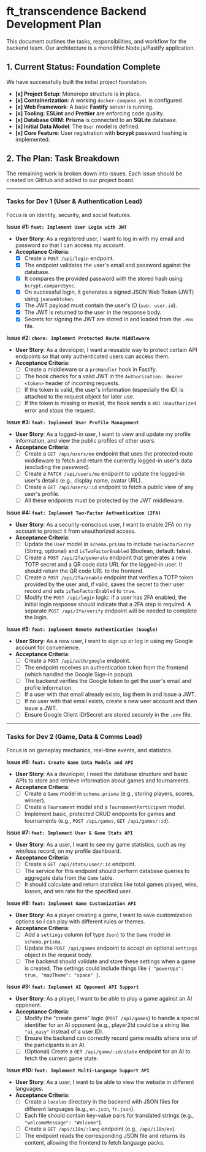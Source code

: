 # ft_transcendence Backend Development Plan

This document outlines the tasks, responsibilities, and workflow for the backend team. Our architecture is a monolithic Node.js/Fastify application.

## 1. Current Status: Foundation Complete

We have successfully built the initial project foundation.

-   **[x] Project Setup**: Monorepo structure is in place.
-   **[x] Containerization**: A working `docker-compose.yml` is configured.
-   **[x] Web Framework**: A basic **Fastify** server is running.
-   **[x] Tooling**: **ESLint** and **Prettier** are enforcing code quality.
-   **[x] Database ORM**: **Prisma** is connected to an **SQLite** database.
-   **[x] Initial Data Model**: The `User` model is defined.
-   **[x] Core Feature**: User registration with **bcrypt** password hashing is implemented.

## 2. The Plan: Task Breakdown

The remaining work is broken down into issues. Each issue should be created on GitHub and added to our project board.

---

### Tasks for Dev 1 (User & Authentication Lead)

Focus is on identity, security, and social features.

**Issue #1: `feat: Implement User Login with JWT`**
* **User Story**: As a registered user, I want to log in with my email and password so that I can access my account.
* **Acceptance Criteria**:
    * [x] Create a `POST /api/login` endpoint.
    * [x] The endpoint validates the user's email and password against the database.
    * [x] It compares the provided password with the stored hash using `bcrypt.compareSync`.
    * [x] On successful login, it generates a signed JSON Web Token (JWT) using `jsonwebtoken`.
    * [x] The JWT payload must contain the user's ID (`sub: user.id`).
    * [x] The JWT is returned to the user in the response body.
    * [x] Secrets for signing the JWT are stored in and loaded from the `.env` file.

**Issue #2: `chore: Implement Protected Route Middleware`**
* **User Story**: As a developer, I want a reusable way to protect certain API endpoints so that only authenticated users can access them.
* **Acceptance Criteria**:
    * [ ] Create a middleware or a `preHandler` hook in Fastify.
    * [ ] The hook checks for a valid JWT in the `Authorization: Bearer <token>` header of incoming requests.
    * [ ] If the token is valid, the user's information (especially the ID) is attached to the request object for later use.
    * [ ] If the token is missing or invalid, the hook sends a `401 Unauthorized` error and stops the request.

**Issue #3: `feat: Implement User Profile Management`**
* **User Story**: As a logged-in user, I want to view and update my profile information, and view the public profiles of other users.
* **Acceptance Criteria**:
    * [ ] Create a `GET /api/users/me` endpoint that uses the protected route middleware to fetch and return the currently logged-in user's data (excluding the password).
    * [ ] Create a `PATCH /api/users/me` endpoint to update the logged-in user's details (e.g., display name, avatar URL).
    * [ ] Create a `GET /api/users/:id` endpoint to fetch a public view of any user's profile.
    * [ ] All these endpoints must be protected by the JWT middleware.

**Issue #4: `feat: Implement Two-Factor Authentication (2FA)`**
* **User Story**: As a security-conscious user, I want to enable 2FA on my account to protect it from unauthorized access.
* **Acceptance Criteria**:
    * [ ] Update the `User` model in `schema.prisma` to include `twoFactorSecret` (String, optional) and `isTwoFactorEnabled` (Boolean, default: false).
    * [ ] Create a `POST /api/2fa/generate` endpoint that generates a new TOTP secret and a QR code data URL for the logged-in user. It should return the QR code URL to the frontend.
    * [ ] Create a `POST /api/2fa/enable` endpoint that verifies a TOTP token provided by the user and, if valid, saves the secret to their user record and sets `isTwoFactorEnabled` to `true`.
    * [ ] Modify the `POST /api/login` logic: if a user has 2FA enabled, the initial login response should indicate that a 2FA step is required. A separate `POST /api/2fa/verify` endpoint will be needed to complete the login.

**Issue #5: `feat: Implement Remote Authentication (Google)`**
* **User Story**: As a new user, I want to sign up or log in using my Google account for convenience.
* **Acceptance Criteria**:
    * [ ] Create a `POST /api/auth/google` endpoint.
    * [ ] The endpoint receives an authentication token from the frontend (which handled the Google Sign-In popup).
    * [ ] The backend verifies the Google token to get the user's email and profile information.
    * [ ] If a user with that email already exists, log them in and issue a JWT.
    * [ ] If no user with that email exists, create a new user account and then issue a JWT.
    * [ ] Ensure Google Client ID/Secret are stored securely in the `.env` file.

---

### Tasks for Dev 2 (Game, Data & Comms Lead)

Focus is on gameplay mechanics, real-time events, and statistics.

**Issue #6: `feat: Create Game Data Models and API`**
* **User Story**: As a developer, I need the database structure and basic APIs to store and retrieve information about games and tournaments.
* **Acceptance Criteria**:
    * [ ] Create a `Game` model in `schema.prisma` (e.g., storing players, scores, winner).
    * [ ] Create a `Tournament` model and a `TournamentParticipant` model.
    * [ ] Implement basic, protected CRUD endpoints for games and tournaments (e.g., `POST /api/games`, `GET /api/games/:id`).

**Issue #7: `feat: Implement User & Game Stats API`**
* **User Story**: As a user, I want to see my game statistics, such as my win/loss record, on my profile dashboard.
* **Acceptance Criteria**:
    * [ ] Create a `GET /api/stats/user/:id` endpoint.
    * [ ] The service for this endpoint should perform database queries to aggregate data from the `Game` table.
    * [ ] It should calculate and return statistics like total games played, wins, losses, and win rate for the specified user.

**Issue #8: `feat: Implement Game Customization API`**
* **User Story**: As a player creating a game, I want to save customization options so I can play with different rules or themes.
* **Acceptance Criteria**:
    * [ ] Add a `settings` column (of type `Json`) to the `Game` model in `schema.prisma`.
    * [ ] Update the `POST /api/games` endpoint to accept an optional `settings` object in the request body.
    * [ ] The backend should validate and store these settings when a game is created. The settings could include things like `{ "powerUps": true, "mapTheme": "space" }`.

**Issue #9: `feat: Implement AI Opponent API Support`**
* **User Story**: As a player, I want to be able to play a game against an AI opponent.
* **Acceptance Criteria**:
    * [ ] Modify the "create game" logic (`POST /api/games`) to handle a special identifier for an AI opponent (e.g., player2Id could be a string like `"ai_easy"` instead of a user ID).
    * [ ] Ensure the backend can correctly record game results where one of the participants is an AI.
    * [ ] (Optional) Create a `GET /api/game/:id/state` endpoint for an AI to fetch the current game state.

**Issue #10: `feat: Implement Multi-Language Support API`**
* **User Story**: As a user, I want to be able to view the website in different languages.
* **Acceptance Criteria**:
    * [ ] Create a `locales` directory in the backend with JSON files for different languages (e.g., `en.json`, `fr.json`).
    * [ ] Each file should contain key-value pairs for translated strings (e.g., `"welcomeMessage": "Welcome"`).
    * [ ] Create a `GET /api/i18n/:lang` endpoint (e.g., `/api/i18n/en`).
    * [ ] The endpoint reads the corresponding JSON file and returns its content, allowing the frontend to fetch language packs.